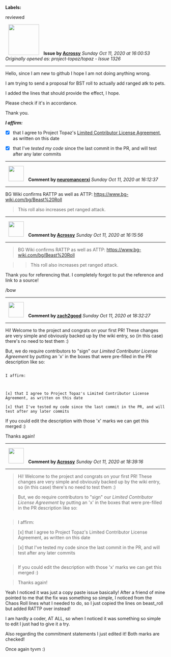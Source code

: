 **Labels:**

reviewed



<a href="https://github.com/Acrossy"><img src="https://avatars3.githubusercontent.com/u/55287958?v=4" width="96" height="96" hspace="10"></img></a> **Issue by [Acrossy](https://github.com/Acrossy)**
_Sunday Oct 11, 2020 at 16:00:53_
_Originally opened as: project-topaz/topaz - Issue 1326_

----

Hello, since I am new to github I hope I am not doing anything wrong.
I am trying to send a proposal for BST roll to actually add ranged atk to pets.
I added the lines that should provide the effect, I hope.
Please check if it's in accordance.
Thank you.

<!-- place 'x' mark between square [] brackets to affirm: -->
**_I affirm:_**
- [x] that I agree to Project Topaz's [Limited Contributor License Agreement](http://project-topaz.com/blob/release/CONTRIBUTOR_AGREEMENT.md), as written on this date
- [x] that I've _tested my code_ since the last commit in the PR, and will test after any later commits




----
<a href="https://github.com/neuromancerxi"><img src="https://avatars0.githubusercontent.com/u/3996176?v=4" width="48" height="48" hspace="10"></img></a> **Comment by [neuromancerxi](https://github.com/neuromancerxi)**
_Sunday Oct 11, 2020 at 16:12:37_

----

BG Wiki confirms RATTP as well as ATTP: https://www.bg-wiki.com/bg/Beast%20Roll

> This roll also increases pet ranged attack.




----
<a href="https://github.com/Acrossy"><img src="https://avatars3.githubusercontent.com/u/55287958?v=4" width="48" height="48" hspace="10"></img></a> **Comment by [Acrossy](https://github.com/Acrossy)**
_Sunday Oct 11, 2020 at 16:15:56_

----

> 
> 
> BG Wiki confirms RATTP as well as ATTP: https://www.bg-wiki.com/bg/Beast%20Roll
> 
> > This roll also increases pet ranged attack.

Thank you for referencing that. I completely forgot to put the reference and link to a source! 
/bow


----
<a href="https://github.com/zach2good"><img src="https://avatars3.githubusercontent.com/u/1389729?v=4" width="48" height="48" hspace="10"></img></a> **Comment by [zach2good](https://github.com/zach2good)**
_Sunday Oct 11, 2020 at 18:32:27_

----

Hi! Welcome to the project and congrats on your first PR! These changes are very simple and obviously backed up by the wiki entry, so (in this case) there's no need to test them :)

But, we do require contributors to "sign" our _Limited Contributor License Agreement_ by putting an 'x' in the boxes that were pre-filled in the PR description like so:
```
I affirm:

[x] that I agree to Project Topaz's Limited Contributor License Agreement, as written on this date
[x] that I've tested my code since the last commit in the PR, and will test after any later commits
```

If you could edit the description with those 'x' marks we can get this merged :)

Thanks again!


----
<a href="https://github.com/Acrossy"><img src="https://avatars3.githubusercontent.com/u/55287958?v=4" width="48" height="48" hspace="10"></img></a> **Comment by [Acrossy](https://github.com/Acrossy)**
_Sunday Oct 11, 2020 at 18:39:16_

----

> 
> 
> Hi! Welcome to the project and congrats on your first PR! These changes are very simple and obviously backed up by the wiki entry, so (in this case) there's no need to test them :)
> 
> But, we do require contributors to "sign" our _Limited Contributor License Agreement_ by putting an 'x' in the boxes that were pre-filled in the PR description like so:
> 
> ```
> I affirm:
> 
> [x] that I agree to Project Topaz's Limited Contributor License Agreement, as written on this date
> [x] that I've tested my code since the last commit in the PR, and will test after any later commits
> ```
> 
> If you could edit the description with those 'x' marks we can get this merged :)
> 
> Thanks again!

Yeah I noticed it was just a copy paste issue basically! After a friend of mine pointed to me that the fix was something so simple, I noticed from the Chaos Roll lines what I needed to do, so I just copied the lines on beast_roll but added RATTP over instead!
I am hardly a coder, AT ALL, so when I noticed it was something so simple to edit I just had to give it a try.
Also regarding the commitment statements I just edited it! Both marks are checked! 
Once again tyvm :)
